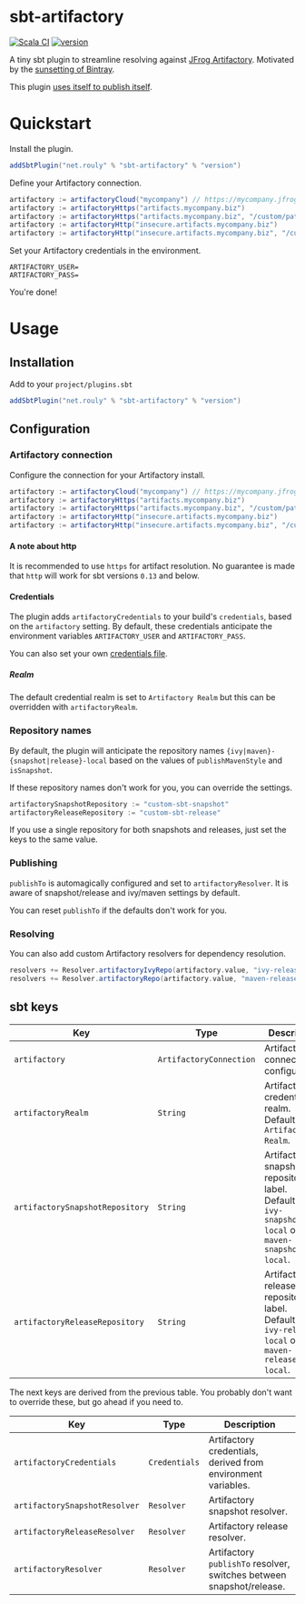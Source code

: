 # sbt-artifactory

[![Scala CI](https://github.com/jrouly/sbt-artifactory/workflows/Scala%20CI/badge.svg?branch=main)](https://github.com/jrouly/sbt-artifactory/actions?query=workflow%3A%22Scala+CI%22)
[![version](https://img.shields.io/badge/version-0.4.0-blue)](https://github.com/jrouly/sbt-artifactory/releases)

A tiny sbt plugin to streamline resolving against [JFrog Artifactory](https://jfrog.com/artifactory/).
Motivated by the [sunsetting of Bintray](https://jfrog.com/blog/into-the-sunset-bintray-jcenter-gocenter-and-chartcenter/).

This plugin [uses itself to publish itself](project/plugins.sbt#L4-L5).

# Quickstart

Install the plugin.
```sbt
addSbtPlugin("net.rouly" % "sbt-artifactory" % "version")
```

Define your Artifactory connection.
```sbt
artifactory := artifactoryCloud("mycompany") // https://mycompany.jfrog.io
artifactory := artifactoryHttps("artifacts.mycompany.biz")
artifactory := artifactoryHttps("artifacts.mycompany.biz", "/custom/path/to/artifactory")
artifactory := artifactoryHttp("insecure.artifacts.mycompany.biz")
artifactory := artifactoryHttp("insecure.artifacts.mycompany.biz", "/custom/path/to/artifactory")
```

Set your Artifactory credentials in the environment.
```
ARTIFACTORY_USER=
ARTIFACTORY_PASS=
```

You're done!

# Usage

## Installation

Add to your `project/plugins.sbt`

```sbt
addSbtPlugin("net.rouly" % "sbt-artifactory" % "version")
```

## Configuration

### Artifactory connection

Configure the connection for your Artifactory install.

```sbt
artifactory := artifactoryCloud("mycompany") // https://mycompany.jfrog.io
artifactory := artifactoryHttps("artifacts.mycompany.biz")
artifactory := artifactoryHttps("artifacts.mycompany.biz", "/custom/path/to/artifactory")
artifactory := artifactoryHttp("insecure.artifacts.mycompany.biz")
artifactory := artifactoryHttp("insecure.artifacts.mycompany.biz", "/custom/path/to/artifactory")
```

#### A note about http

It is recommended to use `https` for artifact resolution.
No guarantee is made that `http` will work for sbt versions `0.13` and below.

#### Credentials

The plugin adds `artifactoryCredentials` to your build's `credentials`, based on the `artifactory` setting.
By default, these credentials anticipate the environment variables `ARTIFACTORY_USER` and `ARTIFACTORY_PASS`.

You can also set your own [credentials file](https://www.scala-sbt.org/1.x/docs/Publishing.html#Credentials).

##### Realm

The default credential realm is set to `Artifactory Realm` but this can be overridden with `artifactoryRealm`.

### Repository names

By default, the plugin will anticipate the repository names `{ivy|maven}-{snapshot|release}-local` based on the values of `publishMavenStyle` and `isSnapshot`.

If these repository names don't work for you, you can override the settings.

```sbt
artifactorySnapshotRepository := "custom-sbt-snapshot"
artifactoryReleaseRepository := "custom-sbt-release"
```

If you use a single repository for both snapshots and releases, just set the keys to the same value.

### Publishing

`publishTo` is automagically configured and set to `artifactoryResolver`.
It is aware of snapshot/release and ivy/maven settings by default.

You can reset `publishTo` if the defaults don't work for you.

### Resolving

You can also add custom Artifactory resolvers for dependency resolution.

```sbt
resolvers += Resolver.artifactoryIvyRepo(artifactory.value, "ivy-release")
resolvers += Resolver.artifactoryRepo(artifactory.value, "maven-release")
```

## sbt keys

| Key | Type | Description |
| --- | ---- | ----------- |
| `artifactory` | `ArtifactoryConnection` | Artifactory connection configuration. |
| `artifactoryRealm` | `String` | Artifactory credential realm. Defaults to `Artifactory Realm`. |
| `artifactorySnapshotRepository` | `String` | Artifactory snapshot repository label. Defaults to `ivy-snapshot-local` or `maven-snapshot-local`. |
| `artifactoryReleaseRepository` | `String` | Artifactory release repository label. Defaults to `ivy-release-local` or `maven-release-local`. |

The next keys are derived from the previous table.
You probably don't want to override these, but go ahead if you need to.

| Key | Type | Description |
| --- | ---- | ----------- |
| `artifactoryCredentials` | `Credentials` | Artifactory credentials, derived from environment variables. |
| `artifactorySnapshotResolver` | `Resolver` | Artifactory snapshot resolver. |
| `artifactoryReleaseResolver` | `Resolver` | Artifactory release resolver. |
| `artifactoryResolver` | `Resolver` | Artifactory `publishTo` resolver, switches between snapshot/release. |
